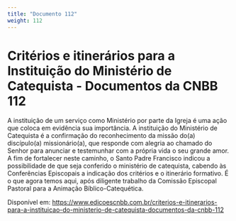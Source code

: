 ```yaml
---
title: "Documento 112"
weight: 112
---
```

# Critérios e itinerários para a Instituição do Ministério de Catequista - Documentos da CNBB 112

A instituição de um serviço como Ministério por parte da Igreja é uma ação que coloca em evidência sua importância. A instituição do Ministério de Catequista é a confirmação do reconhecimento da missão do(a) discípulo(a) missionário(a), que responde com alegria ao chamado do Senhor para anunciar e testemunhar com a própria vida o seu grande amor. A fim de fortalecer neste caminho, o Santo Padre Francisco indicou a possibilidade de que seja conferido o ministério de catequista, cabendo às Conferências Episcopais a indicação dos critérios e o itinerário formativo. É o que agora temos aqui, após diligente trabalho da Comissão Episcopal Pastoral para a Animação Bíblico-Catequética.

Disponível em: https://www.edicoescnbb.com.br/criterios-e-itinerarios-para-a-instituicao-do-ministerio-de-catequista-documentos-da-cnbb-112

